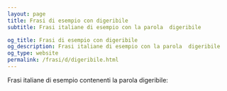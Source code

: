 ```yaml
---
layout: page
title: Frasi di esempio con digeribile 
subtitle: Frasi italiane di esempio con la parola  digeribile

og_title: Frasi di esempio con digeribile 
og_description: Frasi italiane di esempio con la parola  digeribile
og_type: website
permalink: /frasi/d/digeribile.html
---
```


Frasi italiane di esempio contenenti la parola digeribile:


